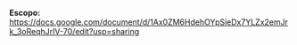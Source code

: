 **Escopo:** https://docs.google.com/document/d/1Ax0ZM6HdehOYpSieDx7YLZx2emJrk_3oReqhJrIV-70/edit?usp=sharing